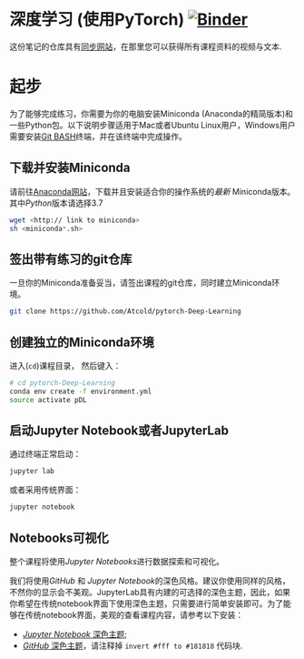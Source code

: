 # 深度学习 (使用PyTorch) [![Binder](https://mybinder.org/badge_logo.svg)](https://mybinder.org/v2/gh/Atcold/pytorch-Deep-Learning/master)


这份笔记的仓库具有[同步网站](https://atcold.github.io/pytorch-Deep-Learning/)，在那里您可以获得所有课程资料的视频与文本.


# 起步

为了能够完成练习，你需要为你的电脑安装Miniconda (Anaconda的精简版本)和一些Python包。以下说明步骤适用于Mac或者Ubuntu Linux用户，Windows用户需要安装[Git BASH](https://gitforwindows.org/)终端，并在该终端中完成操作。



## 下载并安装Miniconda

请前往[Anaconda网站](https://conda.io/miniconda.html)，下载并且安装适合你的操作系统的*最新*
Miniconda版本。其中*Python*版本请选择3.7


```bash
wget <http:// link to miniconda>
sh <miniconda*.sh>
```

## 签出带有练习的git仓库

一旦你的Miniconda准备妥当，请签出课程的git仓库，同时建立Miniconda环境。

```bash
git clone https://github.com/Atcold/pytorch-Deep-Learning
```

## 创建独立的Miniconda环境

进入(`cd`)课程目录， 然后键入：

```bash
# cd pytorch-Deep-Learning
conda env create -f environment.yml
source activate pDL
```

## 启动Jupyter Notebook或者JupyterLab

通过终端正常启动：

```bash
jupyter lab
```

或者采用传统界面：

```bash
jupyter notebook
```

## Notebooks可视化

整个课程将使用*Jupyter Notebooks*进行数据探索和可视化。


我们将使用*GitHub* 和 *Jupyter Notebook*的深色风格。建议你使用同样的风格，不然你的显示会不美观。JupyterLab具有内建的可选择的深色主题，因此，如果你希望在传统notebook界面下使用深色主题，只需要进行简单安装即可。为了能够在传统notebook界面，美观的查看课程内容，请参考以下安装：

 - [*Jupyter Notebook* 深色主题](https://userstyles.org/styles/153443/jupyter-notebook-dark);
 - [*GitHub* 深色主题](https://userstyles.org/styles/37035/github-dark)，请注释掉 `invert #fff to #181818` 代码块.

